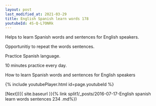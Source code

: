```yaml
---
layout: post
last_modified_at: 2021-03-29
title: English Spanish learn words 178 
youtubeId: 4S-Q-L7ONRk
---
```

 
 
Helps to learn Spanish words and sentences for English speakers.

Opportunitiy to repeat the words sentences. 

Practice Spanish language. 
 
10 minutes practice every day. 
 
How to learn Spanish words and sentences for English speakers 
 
{% include youtubePlayer.html id=page.youtubeId %}
 
 
[Next]({{ site.baseurl }}{% link  split1/_posts/2016-07-17-English spanish learn words sentences 234 .md%})
 
